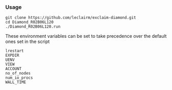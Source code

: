 ### Usage

``` shell
git clone https://github.com/leclairm/exclaim-diamond.git
cd Diamond_R02B06L120
./Diamond_R02B06L120.run
```

These environment variables can be set to take precedence over the default ones set in the script

``` shell
lrestart
EXPDIR
UENV
VIEW
ACCOUNT
no_of_nodes
num_io_procs
WALL_TIME
```

